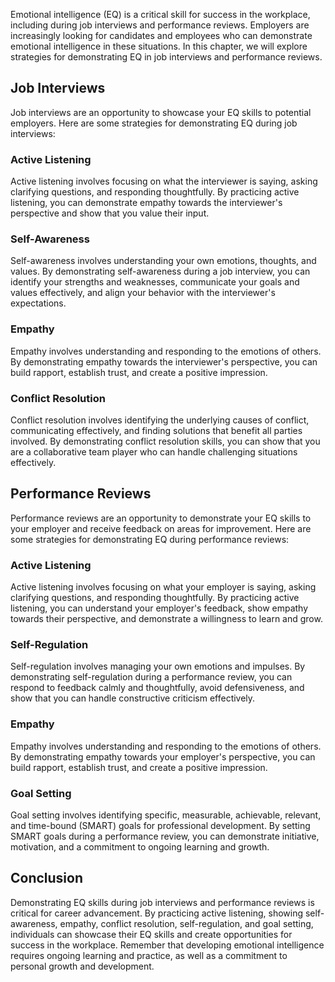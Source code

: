 
Emotional intelligence (EQ) is a critical skill for success in the workplace, including during job interviews and performance reviews. Employers are increasingly looking for candidates and employees who can demonstrate emotional intelligence in these situations. In this chapter, we will explore strategies for demonstrating EQ in job interviews and performance reviews.

Job Interviews
--------------

Job interviews are an opportunity to showcase your EQ skills to potential employers. Here are some strategies for demonstrating EQ during job interviews:

### Active Listening

Active listening involves focusing on what the interviewer is saying, asking clarifying questions, and responding thoughtfully. By practicing active listening, you can demonstrate empathy towards the interviewer's perspective and show that you value their input.

### Self-Awareness

Self-awareness involves understanding your own emotions, thoughts, and values. By demonstrating self-awareness during a job interview, you can identify your strengths and weaknesses, communicate your goals and values effectively, and align your behavior with the interviewer's expectations.

### Empathy

Empathy involves understanding and responding to the emotions of others. By demonstrating empathy towards the interviewer's perspective, you can build rapport, establish trust, and create a positive impression.

### Conflict Resolution

Conflict resolution involves identifying the underlying causes of conflict, communicating effectively, and finding solutions that benefit all parties involved. By demonstrating conflict resolution skills, you can show that you are a collaborative team player who can handle challenging situations effectively.

Performance Reviews
-------------------

Performance reviews are an opportunity to demonstrate your EQ skills to your employer and receive feedback on areas for improvement. Here are some strategies for demonstrating EQ during performance reviews:

### Active Listening

Active listening involves focusing on what your employer is saying, asking clarifying questions, and responding thoughtfully. By practicing active listening, you can understand your employer's feedback, show empathy towards their perspective, and demonstrate a willingness to learn and grow.

### Self-Regulation

Self-regulation involves managing your own emotions and impulses. By demonstrating self-regulation during a performance review, you can respond to feedback calmly and thoughtfully, avoid defensiveness, and show that you can handle constructive criticism effectively.

### Empathy

Empathy involves understanding and responding to the emotions of others. By demonstrating empathy towards your employer's perspective, you can build rapport, establish trust, and create a positive impression.

### Goal Setting

Goal setting involves identifying specific, measurable, achievable, relevant, and time-bound (SMART) goals for professional development. By setting SMART goals during a performance review, you can demonstrate initiative, motivation, and a commitment to ongoing learning and growth.

Conclusion
----------

Demonstrating EQ skills during job interviews and performance reviews is critical for career advancement. By practicing active listening, showing self-awareness, empathy, conflict resolution, self-regulation, and goal setting, individuals can showcase their EQ skills and create opportunities for success in the workplace. Remember that developing emotional intelligence requires ongoing learning and practice, as well as a commitment to personal growth and development.
